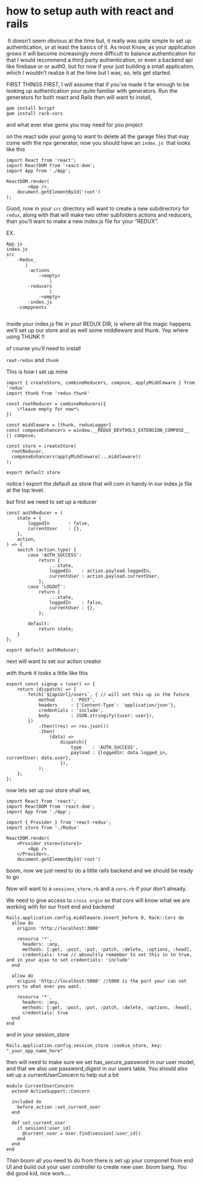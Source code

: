 # how to setup auth with react and rails

​	It doesn’t seem obvious at the time but, it really was quite simple to set up authentication, or at least the basics of it. As most Know, as your application grows it will become increasingly more difficult to balance authentication for that I would recommend a third party authentication, or even a backend api like firebase or or auth0, but for now if your just building a small application, which I wouldn’t realize it at the time but I was, so, lets get started. 

FIRST THINGS FIRST, I will assume that if you’ve made it far enough to be looking up authentication your quite familiar with generators. Run the generators for both react and Rails then will want to install,

```
gem install bcrypt
gem install rack-cors
```

and what ever else gems you may need for you project

on the react side your going to want to delete all the garage files that may come with the npx generator, now you should have an `index.js `that looks like this 

```
import React from 'react';
import ReactDOM from 'react-dom';
import App from './App';

ReactDOM.render(
        <App />,
    document.getElementById('root')
);
```

Good, now in your `src` directory will want to create a new subdirectory for `redux`, along with that will make two other subfolders actions and reducers, than you’ll want to make a new index.js file for your “REDUX”. 

EX.

```
App.js
index.js
src
	-Redux_
	   |
		-actions
			-<empty>
				|
		-reducers
				|
			-<empty>
		-index.js
	-comppnents
	
```

inside your index.js file in  your REDUX DIR, is where all the magic happens. we’ll set up our store and as well some middleware and thunk. Yep where using THUNK !! 

of course you’ll need to install

`reat-redux` and  `thunk`

This is how I  set up mine

```
import { createStore, combineReducers, compose, applyMiddleware } from 'redux'
import thunk from 'redux-thunk'

const rootReducer = combineReducers({
	\*leave empty for now*\
})

const middleware = [thunk, reduxLogger]
const composeEnhancers = window.__REDUX_DEVTOOLS_EXTENSION_COMPOSE__ || compose;

const store = createStore(
  rootReducer,
  composeEnhancers(applyMiddleware(...middleware))
);

export default store
```

notice I export the default as store that will com in handy in our index.js file at the top level.

but first we need to set up a reducer

```
const authReducer = (
	state = {
		loggedIn       : false,
		currentUser    : {},
	},
	action,
) => {
	switch (action.type) {
		case 'AUTH_SUCCESS':
			return {
				...state,
				loggedIn    : action.payload.loggedIn,
				currentUser : action.payload.currentUser,
			};
		case 'LOGOUT':
			return {
				...state,
				loggedIn    : false,
				currentUser : {},
			};
			
		default:
			return state;
	}
};

export default authReducer;
```

next will want to set our action creator 

with thunk it looks a little like this 

```
export const signup = (user) => {
	return (dispatch) => {
		fetch(`${apiUrl}/users`, { // will set this up in the future
			method      : 'POST',
			headers     : {'Content-Type': 'application/json'},
			credentials : 'include',
			body        : JSON.stringify({user: user}),
		})
			.then((res) => res.json())
			.then(
				(data) =>
					dispatch({
						type    : 'AUTH_SUCCESS',
						payload : {loggedIn: data.logged_in, currentUser: data.user},
					}),
			);
	};
};
```

now lets set up our store shall we, 

```
import React from 'react';
import ReactDOM from 'react-dom';
import App from './App';
 
import { Provider } from 'react-redux';
import store from './Redux'

ReactDOM.render(
    <Provider store={store}>
        <App />
    </Provider>,
    document.getElementById('root')
```

boom, now we just need to do a little rails backend and we should be ready to go

Now will want to a `sessions_store.rb` and a `cors.rb` if your don’t already.

We need to give access to `cross orgin` so that cors will know what we are working with for our front end and backend

```
Rails.application.config.middleware.insert_before 0, Rack::Cors do
  allow do
    origins 'http://localhost:3000'

    resource '*',
      headers: :any,
      methods: [:get, :post, :put, :patch, :delete, :options, :head],
      credentials: true // absoultly remember to set this in to true, and in your ajax to set credentials: 'include'
  end

  allow do
    origins 'http://localhost:5000' //5000 is the port your can set yours to what ever you want.

    resource '*',
      headers: :any,
      methods: [:get, :post, :put, :patch, :delete, :options, :head],
      credentials: true
  end
end

```

and in your session_store 

```
Rails.application.config.session_store :cookie_store, key: "_your_app_name_here"
```

then will need to make sure we set has_secure_password in our user model, and that we also use password_digest in our users table. You should also set up a currentUserConcern to help out a bit

```
module CurrentUserConcern 
  extend ActiveSupport::Concern

  included do
    before_action :set_current_user
  end

  def set_current_user
    if session[:user_id]
      @current_user = User.find(session[:user_id])
    end
  end
end
```

Than boom all you need to do from there is set up your componet from end UI and build out your user controller to create  new user. boom bang. You did good kid, nice work….